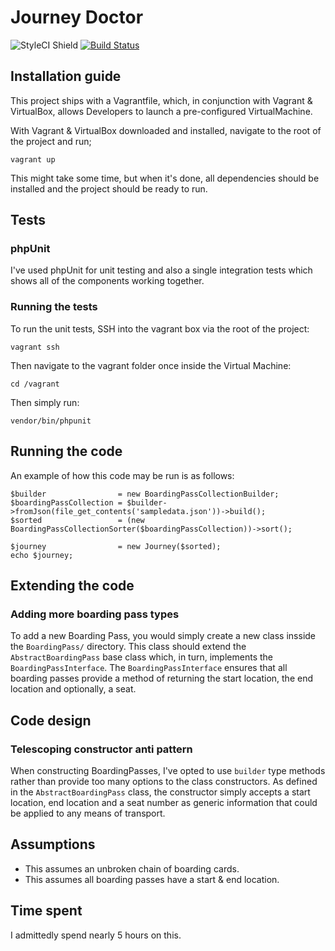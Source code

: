 # Journey Doctor

![StyleCI Shield](https://styleci.io/repos/92410773/shield)
[![Build Status](https://travis-ci.org/dtisgodsson/journey-doctor.svg?branch=master)](https://travis-ci.org/dtisgodsson/journey-doctor)

## Installation guide

This project ships with a Vagrantfile, which, in conjunction with Vagrant & VirtualBox, allows Developers to launch a pre-configured VirtualMachine.

With Vagrant & VirtualBox downloaded and installed, navigate to the root of the project and run;

`vagrant up`

This might take some time, but when it's done, all dependencies should be installed and the project should be ready to run.

## Tests

### phpUnit

I've used phpUnit for unit testing and also a single integration tests which shows all of the components working together.

### Running the tests

To run the unit tests, SSH into the vagrant box via the root of the project:

`vagrant ssh`

Then navigate to the vagrant folder once inside the Virtual Machine:

`cd /vagrant`

Then simply run:

`vendor/bin/phpunit`

## Running the code

An example of how this code may be run is as follows:

```
$builder                = new BoardingPassCollectionBuilder;
$boardingPassCollection = $builder->fromJson(file_get_contents('sampledata.json'))->build();
$sorted                 = (new BoardingPassCollectionSorter($boardingPassCollection))->sort();

$journey                = new Journey($sorted);
echo $journey;
```

## Extending the code

### Adding more boarding pass types

To add a new Boarding Pass, you would simply create a new class insside the `BoardingPass/` directory. This class should extend the `AbstractBoardingPass` base class which, in turn, implements the `BoardingPassInterface`. The `BoardingPassInterface` ensures that all boarding passes provide a method of returning the start location, the end location and optionally, a seat.

## Code design

### Telescoping constructor anti pattern

When constructing BoardingPasses, I've opted to use `builder` type methods rather than provide too many options to the class constructors. As defined in the `AbstractBoardingPass` class, the constructor simply accepts a start location, end location and a seat number as generic information that could be applied to any means of transport.

## Assumptions

* This assumes an unbroken chain of boarding cards.
* This assumes all boarding passes have a start & end location.

## Time spent

I admittedly spend nearly 5 hours on this.
